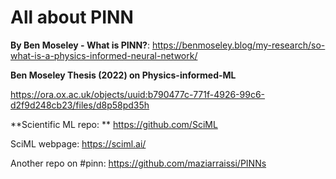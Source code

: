 # All about PINN

**By Ben Moseley - What is PINN?**: https://benmoseley.blog/my-research/so-what-is-a-physics-informed-neural-network/

**Ben Moseley Thesis (2022) on Physics-informed-ML**

https://ora.ox.ac.uk/objects/uuid:b790477c-771f-4926-99c6-d2f9d248cb23/files/d8p58pd35h

**Scientific ML repo: **
https://github.com/SciML

SciML webpage: https://sciml.ai/

Another repo on #pinn: https://github.com/maziarraissi/PINNs


